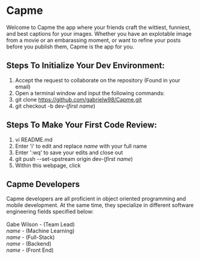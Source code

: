 # Capme
Welcome to Capme the app where your friends craft the wittiest, funniest, and best captions for your images. Whether you have an explotable image from a movie or an embarassing moment, or want to refine your posts before you publish them, Capme is the app for you. 

## Steps To Initialize Your Dev Environment:<br/>
1) Accept the request to collaborate on the repository (Found in your email)<br/>
2) Open a terminal window and input the following commands:
3) git clone https://github.com/gabrielw98/Capme.git<br/>
4) git checkout -b dev-(*first name*)<br/>

## Steps To Make Your First Code Review:<br/>
1) vi README.md<br/>
2) Enter 'i' to edit and replace *name* with your full name<br/>
3) Enter ':wq' to save your edits and close out<br/>
4) git push --set-upstream origin dev-(*first name*)<br/>
5) Within this webpage, click

## Capme Developers
Capme developers are all proficient in object oriented programming and mobile development. At the same time, they specialize in different software engineering fields specified below:<br/><br/>
Gabe Wilson - (Team Lead)<br/>
*name* - (Machine Learning)<br/>
*name* - (Full-Stack)<br/>
*name* - (Backend)<br/>
*name* - (Front End)












